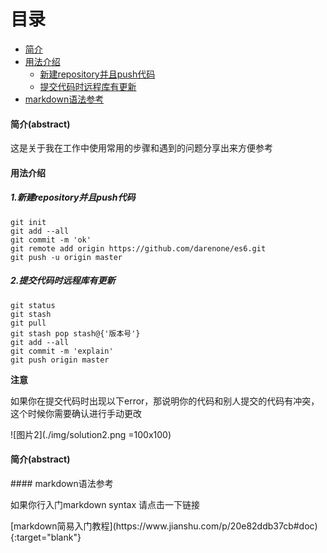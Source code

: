 目录
================
* [简介](#overview)
* [用法介绍](#introduce)
	* [新建repository并且push代码](#solution1)
	* [提交代码时远程库有更新](#solution2)
* [markdown语法参考](#foot)


<h4 id="overview">简介(abstract)</h4>
<p>这是关于我在工作中使用常用的步骤和遇到的问题分享出来方便参考</p>
<h4 id="introduce">用法介绍</h4>
<h5 id="solution1">1.新建repository并且push代码</h5>

```
git init
git add --all
git commit -m 'ok'
git remote add origin https://github.com/darenone/es6.git
git push -u origin master
```

<h5 id="solution2">2.提交代码时远程库有更新</h5>

```
git status
git stash 
git pull 
git stash pop stash@{'版本号'}
git add --all
git commit -m 'explain'
git push origin master
```
**注意**
<p style="font-size: 14px;">如果你在提交代码时出现以下error，那说明你的代码和别人提交的代码有冲突，这个时候你需要确认进行手动更改</p>

![图片2](./img/solution2.png =100x100)


<h4 id="foot">简介(abstract)</h4>
#### markdown语法参考
<p>如果你行入门markdown syntax 请点击一下链接</p>
[markdown简易入门教程](https://www.jianshu.com/p/20e82ddb37cb#doc){:target="blank"}